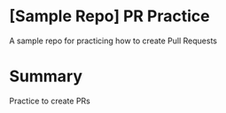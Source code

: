 # [Sample Repo] PR Practice
A sample repo for practicing how to create Pull Requests

# Summary
Practice to create PRs
